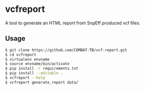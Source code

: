 # **vcfreport**

A tool to generate an HTML report from SnpEff produced vcf files.

## Usage

```sh
$ git clone https://github.com/COMBAT-TB/vcf-report.git
$ cd vcfreport
$ virtualenv envname
$ source envname/bin/activate
$ pip install -r requirements.txt
$ pip install --editable .
$ vcfreport --help
$ vcfreport generate_report data/
```
